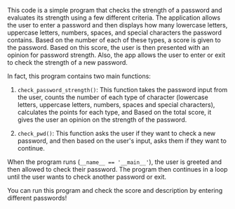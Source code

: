 This code is a simple program that checks the strength of a password and evaluates its strength using a few different criteria. The application allows the user to enter a password and then displays how many lowercase letters, uppercase letters, numbers, spaces, and special characters the password contains. Based on the number of each of these types, a score is given to the password. Based on this score, the user is then presented with an opinion for password strength. Also, the app allows the user to enter or exit to check the strength of a new password.

In fact, this program contains two main functions:

1. `check_password_strength()`: This function takes the password input from the user, counts the number of each type of character (lowercase letters, uppercase letters, numbers, spaces and special characters), calculates the points for each type, and Based on the total score, it gives the user an opinion on the strength of the password.

2. `check_pwd()`: This function asks the user if they want to check a new password, and then based on the user's input, asks them if they want to continue.

When the program runs (`__name__ == '__main__'`), the user is greeted and then allowed to check their password. The program then continues in a loop until the user wants to check another password or exit.

You can run this program and check the score and description by entering different passwords!
